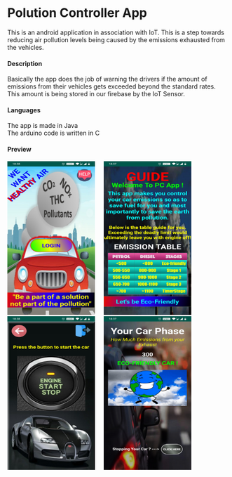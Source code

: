 # Polution Controller App

This is an android application in association with IoT. This is a step towards reducing air pollution levels being caused by the emissions exhausted from the vehicles.

#### Description
Basically the app does the job of warning the drivers if the amount of emissions from their vehicles gets exceeded beyond the standard rates. This amount is being stored in our firebase by the IoT Sensor.

#### Languages
The app is made in Java</br>
The arduino code is written in C

#### Preview
<img src="Picture1.jpg" width="200" height="350"> &nbsp;&nbsp;&nbsp; <img src="Picture2.jpg" width="200" height="350"> &nbsp;&nbsp;&nbsp; <img src="Picture3.jpg" width="200" height="350"> &nbsp;&nbsp;&nbsp; <img src="Picture4.jpg" width="200" height="350">
